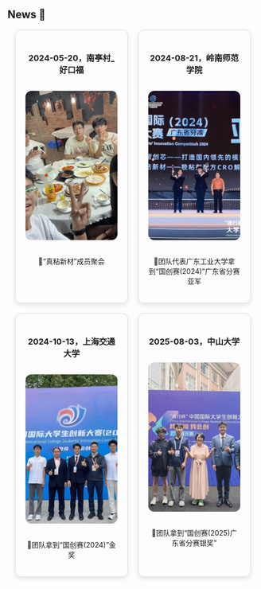 ## News 🎉

<div style="display:flex; flex-wrap:wrap; gap:20px; justify-content:center;">

  <!-- 新闻卡片 1 -->
  <div style="flex:1 1 45%; max-width:45%; box-sizing:border-box; text-align:center; padding:20px; border:1px solid #ddd; border-radius:12px; box-shadow:0 4px 10px rgba(0,0,0,0.1);">
    <h3>2024-05-20，南亭村_好口福</h3>
    <img src="static/assets/img/news/event1.jpg" alt="2024-05-20，南亭村_好口福" 
         style="width:100%; height:300px; object-fit:cover; border-radius:12px; margin:15px 0;">
    <p>🎉“真粘新材”成员聚会</p>
  </div>

  <!-- 新闻卡片 2 -->
  <div style="flex:1 1 45%; max-width:45%; box-sizing:border-box; text-align:center; padding:20px; border:1px solid #ddd; border-radius:12px; box-shadow:0 4px 10px rgba(0,0,0,0.1);">
    <h3>2024-08-21，岭南师范学院</h3>
    <img src="static/assets/img/news/event2.jpg" alt="2024-08-21，岭南师范学院" 
         style="width:100%; height:300px; object-fit:cover; border-radius:12px; margin:15px 0;">
    <p>🎉团队代表广东工业大学拿到“国创赛(2024)”广东省分赛亚军</p>
  </div>

  <!-- 新闻卡片 3 -->
  <div style="flex:1 1 45%; max-width:45%; box-sizing:border-box; text-align:center; padding:20px; border:1px solid #ddd; border-radius:12px; box-shadow:0 4px 10px rgba(0,0,0,0.1);">
    <h3>2024-10-13，上海交通大学</h3>
    <img src="static/assets/img/news/event3.jpg" alt="2024-10-13，上海交通大学" 
         style="width:100%; height:300px; object-fit:cover; border-radius:12px; margin:15px 0;">
    <p>🎉团队拿到“国创赛(2024)”金奖</p>
  </div>

  <!-- 新闻卡片 4 -->
  <div style="flex:1 1 45%; max-width:45%; box-sizing:border-box; text-align:center; padding:20px; border:1px solid #ddd; border-radius:12px; box-shadow:0 4px 10px rgba(0,0,0,0.1);">
    <h3>2025-08-03，中山大学</h3>
    <img src="static/assets/img/news/event4.jpg" alt="2025-08-03，中山大学" 
         style="width:100%; height:300px; object-fit:cover; border-radius:12px; margin:15px 0;">
    <p>🎉团队拿到“国创赛(2025)广东省分赛银奖”</p>
  </div>

</div>
